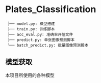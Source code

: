 # Plates_Classification
```
 ├── model.py: 模型搭建
 ├── train.py: 训练脚本
 ├── acc_eval.py: 准确率评估文件
 ├── predict.py: 单张图像预测脚本
 └── batch_predict.py: 批量图像预测脚本
```
 ## 模型获取
 本项目所使用的各种模型
